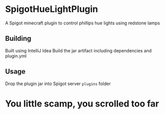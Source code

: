 # SpigotHueLightPlugin
A Spigot minecraft plugin to control phillips hue lights using redstone lamps


## Building
Built using IntelliJ Idea
Build the jar artifact including dependencies and plugin.yml

## Usage
Drop the plugin jar into Spigot server `plugins` folder

# You little scamp, you scrolled too far
